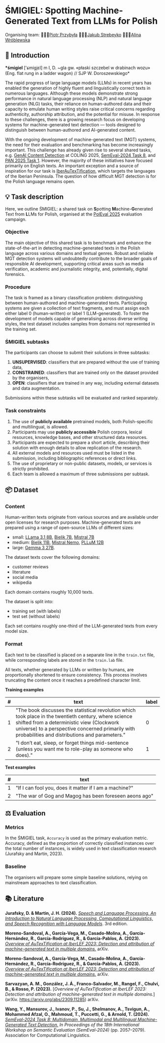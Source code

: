 # ŚMIGIEL: Spotting Machine-Generated Text from LLMs for Polish

Organising team: 🦸🏻‍♂️[Piotr Przybyła](https://piotr.phd/) 👨🏼‍💻[Jakub Strebeyko](https://github.com/JStrebeyko)
👩🏻‍🏫[Alina Wróblewska](https://zil.ipipan.waw.pl/AlinaWroblewska)

## 👋 Introduction

**\*śmigiel** ['ɕmiɡjɛl] m I, D. ~gla gw. «płaski szczebel w drabinach wozu» (Eng. flat rung in a ladder wagon)
// SJP W. Doroszewskiego\*

The rapid progress of large language models (LLMs) in recent years has enabled the generation of highly fluent and linguistically correct texts in numerous languages. Although these models demonstrate strong performance in natural language processing (NLP) and natural language generation (NLG) tasks, their reliance on human-authored data and their capacity to emulate human writing styles raise critical concerns regarding authenticity, authorship attribution, and the potential for misuse. In response to these challenges, there is a growing research focus on developing systems for machine-generated text detection — tools designed to distinguish between human-authored and AI-generated content.

With the ongoing development of machine-generated text (MGT) systems, the need for their evaluation and benchmarking has become increasingly important. This challenge has already given rise to several shared tasks, e.g. [GenAI Content Detection](https://genai-content-detection.gitlab.io) at COLING 2025, [SemEval-2024 Task 8](https://github.com/mbzuai-nlp/SemEval2024-task8), and [PAN 2025 Task 1](https://pan.webis.de/clef25/pan25-web/style-change-detection.html). However, the majority of these initiatives have focused primarily on English texts. An important exception and a source of inspiration for our task is [IberAuTexTification](https://sites.google.com/view/iberautextification/home), which targets the languages of the Iberian Peninsula. The question of how difficult MGT detection is for the Polish language remains open.

## 💡 Task description

Here, we outline ŚMIGIEL: a shared task on **S**potting **M**achine-**G**enerated Text from **L**LMs for Polish, organised at the [PolEval 2025](https://poleval.pl) evaluation campaign.

### Objective

The main objective of this shared task is to benchmark and enhance the state-of-the-art in detecting machine-generated texts in the Polish language across various domains and textual genres. Robust and reliable MGT detection systems will undoubtedly contribute to the broader goals of responsible AI development, supporting critical areas such as media verification, academic and journalistic integrity, and, potentially, digital forensics.

### Procedure

The task is framed as a binary classification problem: distinguishing between human-authored and machine-generated texts. Participating systems are given a collection of text fragments, and must assign each either label 0 (human-written) or label 1 (LLM-generated). To foster the development of models capable of generalising across diverse writing styles, the test dataset includes samples from domains not represented in the training set.

### ŚMIGIEL subtasks

The participants can choose to submit their solutions in three subtasks:

1. **UNSUPERVISED**: classifiers that are prepared without the use of training data,
2. **CONSTRAINED**: classifiers that are trained only on the dataset provided by the organisers,
3. **OPEN**: classifiers that are trained in any way, including external datasets and data augmentation.

Submissions within these subtasks will be evaluated and ranked separately.

### Task constraints

1. The use of **publicly available** pretrained models, both Polish-specific and multilingual, is allowed.
1. Participants may use **publicly accessible** Polish corpora, lexical resources, knowledge bases, and other structured data resources.
1. Participants are expected to prepare a short article, describing their solution with enough details to allow replication of the research.
1. All external models and resources used must be listed in the submission, including bibliographic references or direct links.
1. The use of proprietary or non-public datasets, models, or services is strictly prohibited.
1. Each team is allowed a maximum of three submissions per subtask.

## 📦 Dataset

### Content

Human-written texts originate from various sources and are available under open licenses for research purposes. Machine-generated texts are prepared using a range of open-source LLMs of different sizes:

- small: [LLama 3.1 8B](https://huggingface.co/meta-llama/Llama-3.1-8B-Instruct), [Bielik 7B](https://huggingface.co/speakleash/Bielik-7B-Instruct-v0.1), [Mistral 7B](https://huggingface.co/mistralai/Mistral-7B-Instruct-v0.2)
- medium: [Bielik 11B](https://huggingface.co/speakleash/Bielik-11B-v2.3-Instruct), [Mistral Nemo](https://huggingface.co/mistralai/Mistral-Nemo-Instruct-2407), [PLLuM 12B](https://huggingface.co/CYFRAGOVPL/pllum-12b-nc-chat-250715)
- large: [Gemma 3 27B](https://huggingface.co/google/gemma-3-27b-it).

The dataset texts cover the following domains:

- customer reviews
- literature
- social media
- wikipedia

Each domain contains roughly 10,000 texts.

The dataset is split into:

- training set (with labels)
- test set (without labels)

Each set contains roughly one-third of the LLM-generated texts from every model size.

### Format

Each text to be classified is placed on a separate line in the ``train.txt`` file, while corresponding labels are stored in the ``train.lab`` file.

All texts, whether generated by LLMs or written by humans, are proportionally shortened to ensure consistency. This process involves truncating the content once it reaches a predefined character limit.

**Training examples**

| #   | text                                                                                                                                                                                                                                                      | label |
| --- | --------------------------------------------------------------------------------------------------------------------------------------------------------------------------------------------------------------------------------------------------------- | ----- |
| 1   | "The book discusses the statistical revolution which took place in the twentieth century, where science shifted from a deterministic view (Clockwork universe) to a perspective concerned primarily with probabilities and distributions and parameters." | 0  |
| 2   | "I don’t eat, sleep, or forget things mid-sentence (unless you want me to role-play as someone who does)."                                                                                                                                                | 1   |

**Test examples**

| #   | text                                                   |
| --- | ------------------------------------------------------ |
| 1   | "If I can fool you, does it matter if I am a machine?" |
| 2   | "The war of Gog and Magog has been foreseen aeons ago" |

## ⚖️ Evaluation

### Metrics

In the ŚMIGIEL task, ``Accuracy`` is used as the primary evaluation metric. Accuracy, defined as the proportion of correctly classified instances over the total number of instances, is widely used in text classification research (Jurafsky and Martin, 2023). 

### Baseline

The organisers will prepare some simple baseline solutions, relying on mainstream approaches to text classification.


## 📚 Literature

**Jurafsky, D. & Martin, J. H. (2024).** [_Speech and Language Processing. An Introduction to Natural Language Processing, Computational Linguistics, and Speech Recognition with Language Models_](https://web.stanford.edu/~jurafsky/slp3/ed3book.pdf). 3rd edition.

**Moreno-Sandoval, A., García-Vega, M., Casado-Molina, A., García-Hernández, R., García-Rodríguez, R., & García-Pablos, A. (2023).** [_Overview of AuTexTification at IberLEF 2023: Detection and attribution of machine-generated text in multiple domains._](https://arxiv.org/abs/2309.11285) arXiv.

**Moreno-Sandoval, A., García-Vega, M., Casado-Molina, A., García-Hernández, R., García-Rodríguez, R., & García-Pablos, A. (2023).** [_Overview of AuTexTification at IberLEF 2023: Detection and attribution of machine-generated text in multiple domains._](https://arxiv.org/abs/2309.11285) arXiv.

**Sarvazyan, A. M., González, J. Á., Franco-Salvador, M., Rangel, F., Chulvi, B., & Rosso, P. (2023).** [_Overview of AuTexTification at IberLEF 2023: Detection and attribution of machine-generated text in multiple domains._](arXiv. https://arxiv.org/abs/2309.11285) arXiv.

**Wang, Y., Mansurov, J., Ivanov, P., Su, J., Shelmanov, A., Tsvigun, A., Mohammed Afzal, O., Mahmoud, T., Puccetti, G., & Arnold, T. (2024).** _[SemEval-2024 Task 8: Multidomain, Multimodal and Multilingual Machine-Generated Text Detection.](https://doi.org/10.18653/v1/2024.semeval-1.279) In Proceedings of the 18th International Workshop on Semantic Evaluation (SemEval-2024)_ (pp. 2057–2079). Association for Computational Linguistics.


